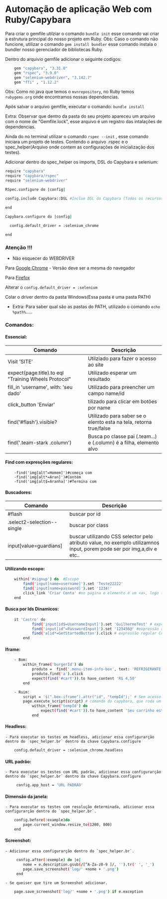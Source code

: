 # Automação de aplicação Web com Ruby/Capybara

Para criar o gemfile utilziar o comando `bundle init` esse comando vai criar a estrutura principal do nosso projeto em Ruby.
Obs: Caso o comando não funcione, utilizar o comando `gem install bundler` esse comando instala o bundler nosso gerenciador de bibliotecas Ruby.

Dentro do arquivio gemfile adicionar o seguinte codigos:
```sh
	gem "capybara", "3.31.0"
	gem "rspec", "3.9.0"
	gem "selenium-webdriver", "3.142.7"
	gem "ffi" , "1.12.2"
```
Obs: Como no java que temos o ` mvnrepository `, no Ruby temos `rubygems.org` onde encontramos nossas dependencias.

Após salvar o arquivo gemfile, executar o comando: `bundle install`

Extra: Observar que dentro da pasta do seu projeto apareceu um arquivo com o nome de "Gemfile.lock", esse arquivo
é um registro das intalações de dependencias.


Ainda do no terminal utilizar o comando `rspec --init` , esse comando iniciara um projeto de testes.
Contendo o arquivo .rspec e o spec_helper(Arquivo onde contem as configurações de inicialização dos testes).

Adicionar dentro do spec_helper os imports, DSL do Capybara e selenium:  

```sh
require "capybara" 
require "capybara/rspec" 
require "selenium-webdriver" 

RSpec.configure do |config|

config.include Capybara::DSL #Inclue DSL do Capybara (Todos os recursos)

end

Capybara.configure do |config|

  config.default_driver = :selenium_chrome
  
end

```

### Atenção !!!

- Não esquecer do WEBDRIVER

Para [Google Chrome](https://chromedriver.chromium.org/downloads)
 	- Versão deve ser a mesma do navegador

Para [Firefox](https://github.com/mozilla/geckodriver/releases)

Alterar o `config.default_driver = :selenium`

Colar o driver dentro da pasta Windows(Essa pasta é uma pasta PATH)

 - Extra: Para saber qual são as pastas do PATH, utilizado o comando `echo %path%`.....



### Comandos:

#### Essencial:
| Comando | Descrição |
| ------ | ------ |
|Visit 'SITE'|Utilziado para fazer o acesso ao site|
|expect(page.title).to eql "Training Wheels Protocol"| Utilizado esperar um resultado|
|fill_in 'username', with: 'seu dado'|Utilizado para preencher um campo name/id|
|click_button 'Enviar'|tilizado para clicar em botões por name|
|find('#flash').visible?|Utilizado para saber se o elemto esta na tela, retorna true/false|
|find('.team-stark .column')|Busca po classe pai (.team...) e (.column) é a filha, elemento alvo|

#### Find com expresções regulares:
		-find('img[alt^=Homem]')#começa com
       	-find('img[alt*=Aran]')#Contém
        -find('img[alt$=Aranha]')#Termina com
	


#### Buscadores:
| Comando | Descrição |
| ------ | ------ |
|#flash |buscar por id|
|.select2-selection--single | buscar por class|
|input[value=guardians] | buscar utilizando CSS selector pelo atributo value, no exemplo utilizamnos input, porem pode ser por img,a,div e etc..|
	

#### Utilizando escopo:

```sh
	within('#signup') do  #Escopo
        find('input[name=username]').set 'Teste22222'
        find('input[name=password]').set '1234!'
        click_link 'Criar Conta' #no pagina o elemento é um <a>, logo temos que usar click link
    end
```

#### Busca por Ids Dinamicos:
```sh
	it 'Castro' do
        	find('input[id$=UsernameInput]').set 'GuilhermeTest' # expressão regular termina
        	find('input[id^=PasswordInput]').set '123456@' #expressão regular começa com
        	find('a[id*=GetStartedButton').click # expressão regular Contém 
    	end
```

#### Iframe: 

```sh
	- Bom:
		within_frame('burgerId') do
			produto =  find('.menu-item-info-box', text: 'REFRIGERANTE')
			produto.find('a').click
			expect(find('#cart')).to have_content 'R$ 4,50'
		end
```
```sh
	- Ruim:
		script = '$(".box-iframe").attr("id", "tempId");' # Sem acesso ao  codigo fonte ou o dev não quer colocar Id
    	page.execute_script(script) # comando do capybara, que roda um script dentro da pagina
    		within_frame('tempId') do
         		expect(find('#cart')).to have_content 'Seu carrinho está vazio!'
    		end
```

#### Headless: 
	- Para executar os testes em headless, adicionar essa configurarção dentro do `spec_helper.br` dentro da chave Capybara.configure
```sh
	config.default_driver = :selenium_chrome.headless
```

#### URL padrão: 
	- Para executar os testes com URL padrão, adicionar essa configurarção dentro do `spec_helper.br` dentro da chave Capybara.configure
```sh
	 config.app_host = 'URL PADRÃO'
```

#### Dimensão da janela:

	- Para executar os testes com resolução determinada, adicionar essa configurarção dentro do `spec_helper.br`.
```sh
	config.before(:example)do
    	page.current_window.resize_to(1280, 800)
  	end
```


#### Screenshot:

 	- Adicionar essa configurarção dentro do `spec_helper.br`.
```sh
	 config.after(:exemple) do |e|
    	nome = e.description.gsub(/[^A-Za-z0-9 ]/, '').tr(' ', '_')
    	page.save_screenshot('log/' +nome + '.png')
	 end
```
	- Se queiser que tire um Screenshot adicionar. 
```sh
	page.save_screenshot('log/' +nome + '.png') if e.exception 
```


